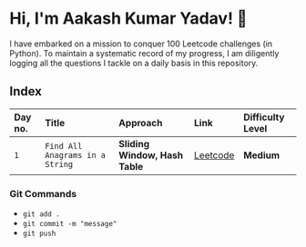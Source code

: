 # Hi, I'm Aakash Kumar Yadav! 👋
I have embarked on a mission to conquer 100 Leetcode challenges (in Python). To maintain a systematic record of my progress, I am diligently logging all the questions I tackle on a daily basis in this repository.

## Index

| Day no. | Title    | Approach             | Link | Difficulty Level |
| :------ | :------- | :------------------- | :-----| :---------|
| `1` | `Find All Anagrams in a String` | **Sliding Window, Hash Table** | [Leetcode](https://leetcode.com/problems/find-all-anagrams-in-a-string/description/) | **Medium** |

### Git Commands
- `git add .`
- `git commit -m "message"`
- `git push`
